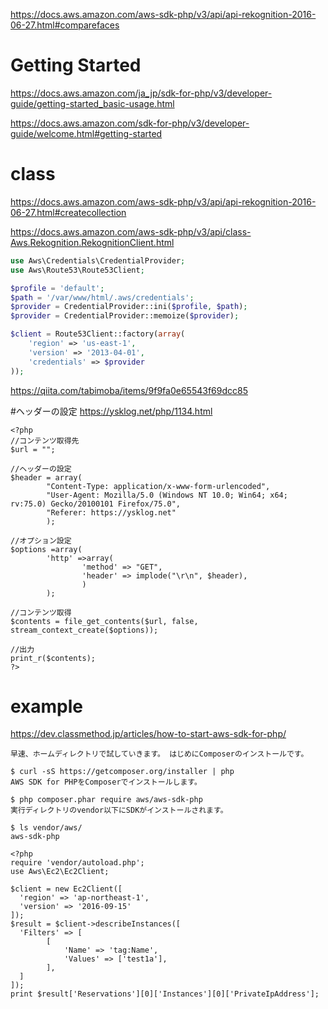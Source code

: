 https://docs.aws.amazon.com/aws-sdk-php/v3/api/api-rekognition-2016-06-27.html#comparefaces

# Getting Started
https://docs.aws.amazon.com/ja_jp/sdk-for-php/v3/developer-guide/getting-started_basic-usage.html

https://docs.aws.amazon.com/sdk-for-php/v3/developer-guide/welcome.html#getting-started

# class 
https://docs.aws.amazon.com/aws-sdk-php/v3/api/api-rekognition-2016-06-27.html#createcollection

https://docs.aws.amazon.com/aws-sdk-php/v3/api/class-Aws.Rekognition.RekognitionClient.html
```php
use Aws\Credentials\CredentialProvider;
use Aws\Route53\Route53Client;

$profile = 'default';
$path = '/var/www/html/.aws/credentials';
$provider = CredentialProvider::ini($profile, $path); 
$provider = CredentialProvider::memoize($provider);

$client = Route53Client::factory(array(
    'region' => 'us-east-1',
    'version' => '2013-04-01',
    'credentials' => $provider
));
```
https://qiita.com/tabimoba/items/9f9fa0e65543f69dcc85

#ヘッダーの設定
https://ysklog.net/php/1134.html
```
<?php
//コンテンツ取得先
$url = "";
 
//ヘッダーの設定
$header = array(
        "Content-Type: application/x-www-form-urlencoded",
        "User-Agent: Mozilla/5.0 (Windows NT 10.0; Win64; x64; rv:75.0) Gecko/20100101 Firefox/75.0",
        "Referer: https://ysklog.net"
        );
 
//オプション設定
$options =array(
        'http' =>array(
                'method' => "GET",
                'header' => implode("\r\n", $header),
                )
        );
 
//コンテンツ取得
$contents = file_get_contents($url, false, stream_context_create($options));
 
//出力
print_r($contents);
?>
```

# example
https://dev.classmethod.jp/articles/how-to-start-aws-sdk-for-php/

```
早速、ホームディレクトリで試していきます。 はじめにComposerのインストールです。

$ curl -sS https://getcomposer.org/installer | php
AWS SDK for PHPをComposerでインストールします。

$ php composer.phar require aws/aws-sdk-php
実行ディレクトリのvendor以下にSDKがインストールされます。

$ ls vendor/aws/ 
aws-sdk-php

<?php
require 'vendor/autoload.php';
use Aws\Ec2\Ec2Client;

$client = new Ec2Client([
  'region' => 'ap-northeast-1',
  'version' => '2016-09-15'
]);
$result = $client->describeInstances([
  'Filters' => [
        [
            'Name' => 'tag:Name',
            'Values' => ['test1a'],
        ],
  ]
]);
print $result['Reservations'][0]['Instances'][0]['PrivateIpAddress'];
```
